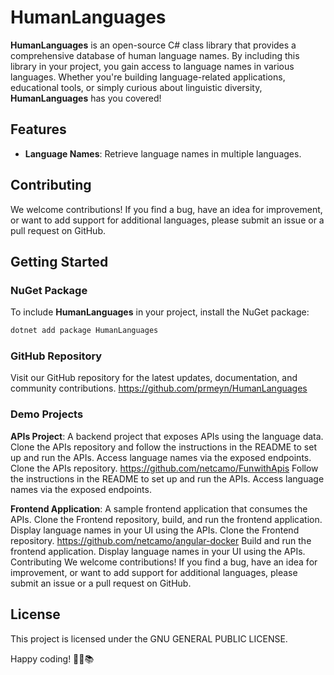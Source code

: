 # HumanLanguages

**HumanLanguages** is an open-source C# class library that provides a comprehensive database of human language names. By including this library in your project, you gain access to language names in various languages. Whether you're building language-related applications, educational tools, or simply curious about linguistic diversity, **HumanLanguages** has you covered!

## Features

- **Language Names**: Retrieve language names in multiple languages.

## Contributing

We welcome contributions! If you find a bug, have an idea for improvement, or want to add support for additional languages, please submit an issue or a pull request on GitHub.

## Getting Started

### NuGet Package

To include **HumanLanguages** in your project, install the NuGet package:

```bash
dotnet add package HumanLanguages
```

### GitHub Repository
Visit our GitHub repository for the latest updates, documentation, and community contributions.
https://github.com/prmeyn/HumanLanguages

### Demo Projects

**APIs Project**: A backend project that exposes APIs using the language data. Clone the APIs repository and follow the instructions in the README to set up and run the APIs. Access language names via the exposed endpoints.
Clone the APIs repository. https://github.com/netcamo/FunwithApis
Follow the instructions in the README to set up and run the APIs.
Access language names via the exposed endpoints.

**Frontend Application**: A sample frontend application that consumes the APIs. Clone the Frontend repository, build, and run the frontend application. Display language names in your UI using the APIs.
Clone the Frontend repository. https://github.com/netcamo/angular-docker
Build and run the frontend application.
Display language names in your UI using the APIs.
Contributing
We welcome contributions! If you find a bug, have an idea for improvement, or want to add support for additional languages, please submit an issue or a pull request on GitHub.


## License

This project is licensed under the GNU GENERAL PUBLIC LICENSE.

Happy coding! 🚀🌐📚


